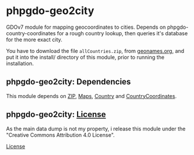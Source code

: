# phpgdo-geo2city

GDOv7 module for mapping geocoordinates to cities.
Depends on phpgdo-country-coordinates for a rough country lookup,
then queries it's database for the more exact city.

You have to download the file `allCountries.zip`,
from [geonames.org](http://download.geonames.org/export/dump/),
and put it into the install/ directory of this module,
prior to running the installation.


## phpgdo-geo2city: Dependencies

This module depends on
[ZIP](https://github.com/gizmore/phpgdo-zip),
[Maps](https://github.com/gizmore/phpgdo-maps),
[Country](https://github.com/gizmore/phpgdo-country) and
[CountryCoordinates](https://github.com/gizmore/phpgdo-country-coordinates).


## phpgdo-geo2city: [License](./LICENSE)

As the main data dump is not my property,
i release this module under the "Creative Commons Attribution 4.0 License".

[License](./LICENSE)
